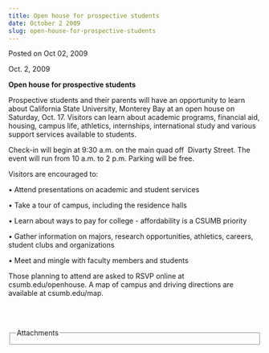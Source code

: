 ```yaml
---
title: Open house for prospective students
date: October 2 2009
slug: open-house-for-prospective-students
---
```





<span class="date">Posted on Oct 02, 2009    </span>
<p>Oct. 2, 2009</p>
<strong>Open house for prospective students</strong>
<p>Prospective students and their parents will have an opportunity
to learn about California State University, Monterey Bay at an open
house on Saturday, Oct. 17. Visitors can learn about academic
programs, financial aid, housing, campus life, athletics,
internships, international study and various support services
available to students.</p>
<p>Check-in will begin at 9:30 a.m. on the main quad off&#xA0;
Divarty Street. The event will run from 10 a.m. to 2 p.m. Parking
will be free.</p>
<p>Visitors are encouraged to:</p>
<p>&#x2022; Attend presentations on academic and student services</p>
<p>&#x2022; Take a tour of campus, including the residence halls</p>
<p>&#x2022; Learn about ways to pay for college - affordability is a CSUMB
priority</p>
<p>&#x2022; Gather information on majors, research opportunities,
athletics, careers, student clubs and organizations</p>
<p>&#x2022; Meet and mingle with faculty members and students</p>
<p>Those planning to attend are asked to RSVP online at
csumb.edu/openhouse. A map of campus and driving directions are
available at csumb.edu/map.</p>
<p>&#xA0;</p>
<br>
<fieldset class="fieldgroup group-attachments">
<legend>Attachments</legend>
<div class="field field-type-emvideo field-field-attach-video">
<div class="field-items">
<div class="field-item odd">
<div class="emvideo emvideo-video emvideo-"/>
</div>
</div>
</div>
</fieldset>
</br>




